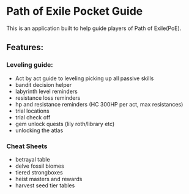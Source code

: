 # Path of Exile Pocket Guide

This is an application built to help guide players of Path of Exile(PoE).

## Features:

### Leveling guide:

- Act by act guide to leveling picking up all passive skills
- bandit decision helper
- labyrinth level reminders
- resistance loss reminders
- hp and resistance reminders (HC 300HP per act, max resistances)
- trial locations
- trial check off
- gem unlock quests (lily roth/library etc)
- unlocking the atlas

### Cheat Sheets

- betrayal table
- delve fossil biomes
- tiered strongboxes
- heist masters and rewards
- harvest seed tier tables
